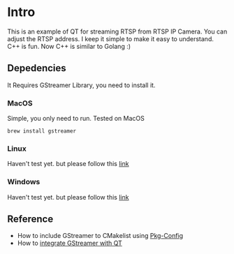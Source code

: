 # Intro

This is an example of QT for streaming RTSP from RTSP IP Camera. You can adjust the RTSP address.
I keep it simple to make it easy to understand. C++ is fun. Now C++ is similar to Golang :)

## Depedencies

It Requires GStreamer Library, you need to install it.

### MacOS

Simple, you only need to run. Tested on MacOS
```
brew install gstreamer

```

### Linux

Haven't test yet. but please follow this [link](https://gstreamer.freedesktop.org/documentation/installing/on-linux.html?gi-language=c)


### Windows

Haven't test yet. but please follow this [link](https://gstreamer.freedesktop.org/documentation/installing/on-windows.html?gi-language=c)

## Reference

- How to include GStreamer to CMakelist using [Pkg-Config](https://stackoverflow.com/questions/64078308/how-to-write-a-cmake-file-which-successfully-links-gstreamer-basic-tutorial-5)
- How to [integrate GStreamer with QT](https://forum.qt.io/post/296139)
